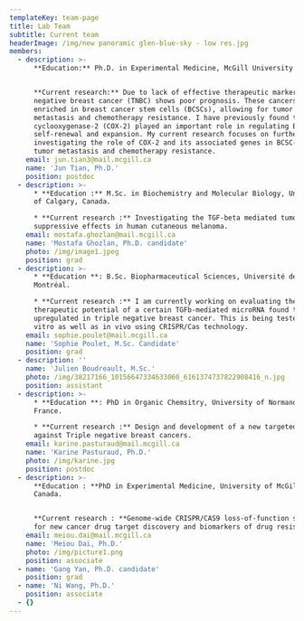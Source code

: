 ```yaml
---
templateKey: team-page
title: Lab Team
subtitle: Current team
headerImage: /img/new panoramic glen-blue-sky - low res.jpg
members:
  - description: >-
      **Education:** Ph.D. in Experimental Medicine, McGill University


      **Current research:** Due to lack of effective therapeutic markers, triple
      negative breast cancer (TNBC) shows poor prognosis. These cancers are
      enriched in breast cancer stem cells (BCSCs), allowing for tumor relapse,
      metastasis and chemotherapy resistance. I have previously found that
      cyclooxygenase-2 (COX-2) played an important role in regulating BCSC
      self-renewal and expansion. My current research focuses on further
      investigating the role of COX-2 and its associated genes in BCSC-mediated
      tumor metastasis and chemotherapy resistance.
    email: jun.tian3@mail.mcgill.ca
    name: 'Jun Tian, Ph.D.'
    position: postdoc
  - description: >-
      * **Education :** M.Sc. in Biochemistry and Molecular Biology, University
      of Calgary, Canada.

      * **Current research :** Investigating the TGF-beta mediated tumor
      suppressive effects in human cutaneous melanoma.
    email: mostafa.ghozlan@mail.mcgill.ca
    name: 'Mostafa Ghozlan, Ph.D. candidate'
    photo: /img/image1.jpeg
    position: grad
  - description: >-
      * **Education **: B.Sc. Biopharmaceutical Sciences, Université de
      Montréal.

      * **Current research :** I am currently working on evaluating the
      therapeutic potential of a certain TGFb-mediated microRNA found to be
      upregulated in triple negative breast cancer. This is being tested in
      vitro as well as in vivo using CRISPR/Cas technology.
    email: sophie.poulet@mail.mcgill.ca
    name: 'Sophie Poulet, M.Sc. Candidate'
    position: grad
  - description: ''
    name: 'Julien Boudreault, M.Sc.'
    photo: /img/38217166_10156647334633060_6161374737822908416_n.jpg
    position: assistant
  - description: >-
      * **Education **: PhD in Organic Chemsitry, University of Normandie,
      France.

      * **Current research :** Design and development of a new targeted therapy
      against Triple negative breast cancers.
    email: karine.pasturaud@mail.mcgill.ca
    name: 'Karine Pasturaud, Ph.D.'
    photo: /img/karine.jpg
    position: postdoc
  - description: >-
      **Education : **PhD in Experimental Medicine, University of McGill,
      Canada.


      **Current research : **Genome-wide CRISPR/CAS9 loss-of-function screening
      for new cancer drug target discovery and biomarkers of drug resistance.
    email: meiou.dai@mail.mcgill.ca
    name: 'Meiou Dai, Ph.D.'
    photo: /img/picture1.png
    position: associate
  - name: 'Gang Yan, Ph.D. candidate'
    position: grad
  - name: 'Ni Wang, Ph.D.'
    position: associate
  - {}
---
```


